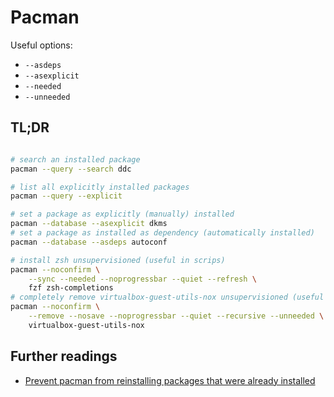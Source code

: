 # Pacman

Useful options:

- `--asdeps`
- `--asexplicit`
- `--needed`
- `--unneeded`

## TL;DR

```sh

# search an installed package
pacman --query --search ddc

# list all explicitly installed packages
pacman --query --explicit

# set a package as explicitly (manually) installed
pacman --database --asexplicit dkms
# set a package as installed as dependency (automatically installed)
pacman --database --asdeps autoconf

# install zsh unsupervisioned (useful in scrips)
pacman --noconfirm \
	--sync --needed --noprogressbar --quiet --refresh \
	fzf zsh-completions
# completely remove virtualbox-guest-utils-nox unsupervisioned (useful in scrips)
pacman --noconfirm \
	--remove --nosave --noprogressbar --quiet --recursive --unneeded \
	virtualbox-guest-utils-nox
```

## Further readings

- [Prevent pacman from reinstalling packages that were already installed]

[Prevent pacman from reinstalling packages that were already installed]: https://superuser.com/questions/568967/prevent-pacman-from-reinstalling-packages-that-were-already-installed#568983
